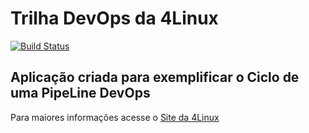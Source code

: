 # Trilha DevOps da 4Linux

<!-- Altere a Flag abaixo com sua URL do Travis -->
[![Build Status](https://travis-ci.org/fabricoliveira/DevOpsLab-HelloWorld.svg?branch=master)](https://travis-ci.org/fabricoliveira/DevOpsLab-HelloWorld)

## Aplicação criada para exemplificar o Ciclo de uma PipeLine DevOps


Para maiores informações acesse o [Site da 4Linux](https://www.4linux.com.br/cursos/devops)
